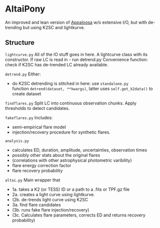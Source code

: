 # AltaiPony
An improved and lean version of [Appaloosa](https://github.com/jradavenport/appaloosa/) w/o extensive I/O, but with de-trending but using K2SC and lightkurve.

## Structure 

```lightcurve.py```
All of the IO stuff goes in here. A lightcurve class with its constructor.
If raw LC is read in - run detrend.py 
Convenience function: check if K2SC has de-trended LC already available.

```detrend.py```
Either:
 - do K2SC detrending is stitched in here: use ```standalone.py```  
 function ```detrend(dataset, **kwargs)```, latter uses ```self.get_k2data()``` to create dataset

```findflares.py```
Split LC into continuous observation chunks.
Apply thresholds to detect candidates.

```fakeflares.py```
Includes:
- semi-empirical flare model
- injection/recovery procedure for synthetic flares.

```analysis.py```
- calculates ED, duration, amplitude, uncertainties, observation times
- possibly other stats about the original flares 
- (correlations with other astrophysical photometric varibility)
- flare energy correction factor
- flare recovery probability

```altai.py```
Main wrapper that
- 1a. takes a K2 (or TESS) ID or a path to a .fits or TPF.gz file
- 2a. creates a light curve using lightkurve.
- (2b. de-trends light curve using K2SC
- 3a. find flare candidates
- (3b. runs fake flare injection/recovery)
- (3c. Calculates flare parameters, corrects ED and returns recovery probability)

